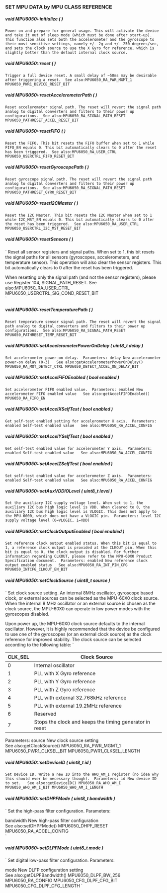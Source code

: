 ###  SET MPU DATA by MPU CLASS REFERENCE


#####  void MPU6050::initialize  (  )  
`
Power on and prepare for general usage. This will activate the device and take it out of sleep mode (which must be done after start-up). This function also sets both the accelerometer and the gyroscope to their most sensitive settings, namely +/- 2g and +/- 250 degrees/sec, and sets the clock source to use the X Gyro for reference, which is slightly better than the default internal clock source. 
` 


#####  void MPU6050::reset  (  )  
`
Trigger a full device reset. A small delay of ~50ms may be desirable after triggering a reset. 
See also:MPU6050_RA_PWR_MGMT_1 MPU6050_PWR1_DEVICE_RESET_BIT  
`

#####  void MPU6050::resetAccelerometerPath  (  )  
`
Reset accelerometer signal path. The reset will revert the signal path analog to digital converters and filters to their power up configurations. 
See also:MPU6050_RA_SIGNAL_PATH_RESET MPU6050_PATHRESET_ACCEL_RESET_BIT  
`

#####  void MPU6050::resetFIFO  (  )  
`
Reset the FIFO. This bit resets the FIFO buffer when set to 1 while FIFO_EN equals 0. This bit automatically clears to 0 after the reset has been triggered. 
See also:MPU6050_RA_USER_CTRL MPU6050_USERCTRL_FIFO_RESET_BIT  
`

#####  void MPU6050::resetGyroscopePath  (  )  
`
Reset gyroscope signal path. The reset will revert the signal path analog to digital converters and filters to their power up configurations. 
See also:MPU6050_RA_SIGNAL_PATH_RESET MPU6050_PATHRESET_GYRO_RESET_BIT  
`

#####  void MPU6050::resetI2CMaster  (  )  
`
Reset the I2C Master. This bit resets the I2C Master when set to 1 while I2C_MST_EN equals 0. This bit automatically clears to 0 after the reset has been triggered. 
See also:MPU6050_RA_USER_CTRL MPU6050_USERCTRL_I2C_MST_RESET_BIT  
`

#####  void MPU6050::resetSensors  (  )  
`
Reset all sensor registers and signal paths. When set to 1, this bit resets the signal paths for all sensors (gyroscopes, accelerometers, and temperature sensor). This operation will also clear the sensor registers. This bit automatically clears to 0 after the reset has been triggered.

When resetting only the signal path (and not the sensor registers), please use Register 104, SIGNAL_PATH_RESET.
See also:MPU6050_RA_USER_CTRL MPU6050_USERCTRL_SIG_COND_RESET_BIT  
`

#####  void MPU6050::resetTemperaturePath  (  )  
`
Reset temperature sensor signal path. The reset will revert the signal path analog to digital converters and filters to their power up configurations. 
See also:MPU6050_RA_SIGNAL_PATH_RESET MPU6050_PATHRESET_TEMP_RESET_BIT  
`

#####  void MPU6050::setAccelerometerPowerOnDelay  ( uint8_t  delay )  
`
Set accelerometer power-on delay. 
Parameters:
delay New accelerometer power-on delay (0-3)  
See also:getAccelerometerPowerOnDelay() MPU6050_RA_MOT_DETECT_CTRL MPU6050_DETECT_ACCEL_ON_DELAY_BIT  
`

#####  void MPU6050::setAccelFIFOEnabled  ( bool  enabled )  
`
Set accelerometer FIFO enabled value. 
Parameters:
enabled New accelerometer FIFO enabled value  
See also:getAccelFIFOEnabled() MPU6050_RA_FIFO_EN  
`

#####  void MPU6050::setAccelXSelfTest  ( bool  enabled )  
`
Get self-test enabled setting for accelerometer X axis. 
Parameters:
enabled Self-test enabled value  
See also:MPU6050_RA_ACCEL_CONFIG  
`

#####  void MPU6050::setAccelYSelfTest  ( bool  enabled )  
`
Get self-test enabled value for accelerometer Y axis. 
Parameters:
enabled Self-test enabled value  
See also:MPU6050_RA_ACCEL_CONFIG  
`

#####  void MPU6050::setAccelZSelfTest  ( bool  enabled )  
`
Set self-test enabled value for accelerometer Z axis. 
Parameters:
enabled Self-test enabled value  
See also:MPU6050_RA_ACCEL_CONFIG  
`

#####  void MPU6050::setAuxVDDIOLevel  ( uint8_t  level )  
`
Set the auxiliary I2C supply voltage level. When set to 1, the auxiliary I2C bus high logic level is VDD. When cleared to 0, the auxiliary I2C bus high logic level is VLOGIC. This does not apply to the MPU-6000, which does not have a VLOGIC pin. 
Parameters:
level I2C supply voltage level (0=VLOGIC, 1=VDD)  
`


#####  void MPU6050::setClockOutputEnabled  ( bool  enabled )  
`
Set reference clock output enabled status. When this bit is equal to 1, a reference clock output is provided at the CLKOUT pin. When this bit is equal to 0, the clock output is disabled. For further information regarding CLKOUT, please refer to the MPU-60X0 Product Specification document. 
Parameters:
enabled New reference clock output enabled status  
See also:MPU6050_RA_INT_PIN_CFG MPU6050_INTCFG_CLKOUT_EN_BIT  
`

#####  void MPU6050::setClockSource  ( uint8_t  source )  
`
Set clock source setting. An internal 8MHz oscillator, gyroscope based clock, or external sources can be selected as the MPU-60X0 clock source. When the internal 8 MHz oscillator or an external source is chosen as the clock source, the MPU-60X0 can operate in low power modes with the gyroscopes disabled.

Upon power up, the MPU-60X0 clock source defaults to the internal oscillator. However, it is highly recommended that the device be configured to use one of the gyroscopes (or an external clock source) as the clock reference for improved stability. The clock source can be selected according to the following table:
`

 CLK_SEL | Clock Source
---------|-----------------------
 0       | Internal oscillator
 1       | PLL with X Gyro reference
 2       | PLL with Y Gyro reference
 3       | PLL with Z Gyro reference
 4       | PLL with external 32.768kHz reference
 5       | PLL with external 19.2MHz reference
 6       | Reserved
 7       | Stops the clock and keeps the timing generator in reset
 
Parameters:
source New clock source setting  
See also:getClockSource() MPU6050_RA_PWR_MGMT_1 MPU6050_PWR1_CLKSEL_BIT MPU6050_PWR1_CLKSEL_LENGTH  


#####  void MPU6050::setDeviceID  ( uint8_t  id )  
`
Set Device ID. Write a new ID into the WHO_AM_I register (no idea why this should ever be necessary though). 
Parameters:
id New device ID to set.  
See also:getDeviceID() MPU6050_RA_WHO_AM_I MPU6050_WHO_AM_I_BIT MPU6050_WHO_AM_I_LENGTH  
`

#####  void MPU6050::setDHPFMode  ( uint8_t  bandwidth )  
`
Set the high-pass filter configuration. 
Parameters:

bandwidth New high-pass filter configuration  
See also:setDHPFMode() MPU6050_DHPF_RESET MPU6050_RA_ACCEL_CONFIG  
`

#####  void MPU6050::setDLPFMode  ( uint8_t  mode )  
`
Set digital low-pass filter configuration. 
Parameters:

mode New DLFP configuration setting  
See also:getDLPFBandwidth() MPU6050_DLPF_BW_256 MPU6050_RA_CONFIG MPU6050_CFG_DLPF_CFG_BIT MPU6050_CFG_DLPF_CFG_LENGTH 
`
